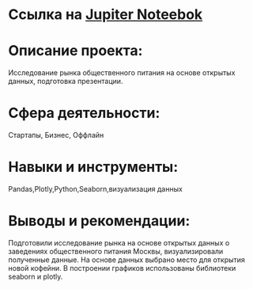 # Ссылка на [Jupiter Noteebok](https://github.com/AnastasiaKoshk/Portfolio/blob/main/Catering%20analysis/Cateringanalysis.ipynb)

# Описание проекта:

Исследование рынка общественного питания на основе открытых данных, подготовка презентации.

# Сфера деятельности:
Стартапы, Бизнес, Оффлайн

# Навыки и инструменты:
Pandas,Plotly,Python,Seaborn,визуализация данных

# Выводы и рекомендации:

Подготовили исследование рынка на основе открытых данных о заведениях общественного питания Москвы, визуализировали полученные данные. На основе данных выбрано место для открытия новой кофейни. В построении графиков использованы библиотеки seaborn и plotly. 
